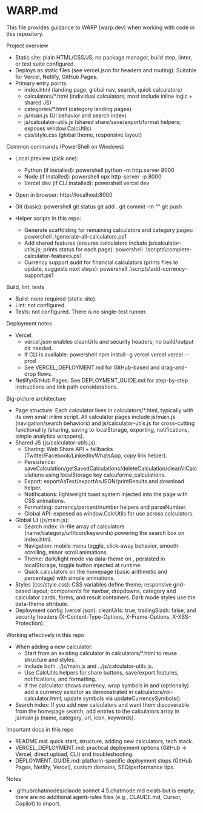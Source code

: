 # WARP.md

This file provides guidance to WARP (warp.dev) when working with code in this repository.

Project overview
- Static site: plain HTML/CSS/JS; no package manager, build step, linter, or test suite configured.
- Deploys as static files (see vercel.json for headers and routing). Suitable for Vercel, Netlify, GitHub Pages.
- Primary entry points:
  - index.html (landing page, global nav, search, quick calculators)
  - calculators/*.html (individual calculators; most include inline logic + shared JS)
  - categories/*.html (category landing pages)
  - js/main.js (UI behavior and search index)
  - js/calculator-utils.js (shared share/save/export/format helpers; exposes window.CalcUtils)
  - css/style.css (global theme, responsive layout)

Common commands (PowerShell on Windows)
- Local preview (pick one):
  - Python (if installed):
    powershell
    python -m http.server 8000
  - Node (if installed):
    powershell
    npx http-server -p 8000
  - Vercel dev (if CLI installed):
    powershell
    vercel dev

- Open in browser:
  http://localhost:8000

- Git (basic):
  powershell
  git status
  git add .
  git commit -m "<message>"
  git push

- Helper scripts in this repo:
  - Generate scaffolding for remaining calculators and category pages:
    powershell
    .\generate-all-calculators.ps1
  - Add shared features (ensures calculators include js/calculator-utils.js; prints status for each page):
    powershell
    .\scripts\complete-calculator-features.ps1
  - Currency support audit for financial calculators (prints files to update, suggests next steps):
    powershell
    .\scripts\add-currency-support.ps1

Build, lint, tests
- Build: none required (static site).
- Lint: not configured.
- Tests: not configured. There is no single-test runner.

Deployment notes
- Vercel:
  - vercel.json enables cleanUrls and security headers; no build/output dir needed.
  - If CLI is available:
    powershell
    npm install -g vercel
    vercel
    vercel --prod
  - See VERCEL_DEPLOYMENT.md for GitHub-based and drag-and-drop flows.
- Netlify/GitHub Pages: See DEPLOYMENT_GUIDE.md for step-by-step instructions and link path considerations.

Big-picture architecture
- Page structure: Each calculator lives in calculators/*.html, typically with its own small inline script. All calculator pages include js/main.js (navigation/search behaviors) and js/calculator-utils.js for cross-cutting functionality (sharing, saving to localStorage, exporting, notifications, simple analytics wrappers).
- Shared JS (js/calculator-utils.js):
  - Sharing: Web Share API + fallbacks (Twitter/Facebook/LinkedIn/WhatsApp, copy link helper).
  - Persistence: saveCalculation/getSavedCalculations/deleteCalculation/clearAllCalculations using localStorage key calcuforme_calculations.
  - Export: exportAsText/exportAsJSON/printResults and download helper.
  - Notifications: lightweight toast system injected into the page with CSS animations.
  - Formatting: currency/percent/number helpers and parseNumber.
  - Global API: exposed as window.CalcUtils for use across calculators.
- Global UI (js/main.js):
  - Search index: in-file array of calculators (name/category/url/icon/keywords) powering the search box on index.html.
  - Navigation: mobile menu toggle, click-away behavior, smooth scrolling, minor scroll animations.
  - Theme: dark/light mode via data-theme on <html>, persisted in localStorage, toggle button injected at runtime.
  - Quick calculators on the homepage (basic arithmetic and percentage) with simple animations.
- Styles (css/style.css): CSS variables define theme; responsive grid-based layout; components for navbar, dropdowns, category and calculator cards, forms, and result containers. Dark mode styles use the data-theme attribute.
- Deployment config (vercel.json): cleanUrls: true, trailingSlash: false, and security headers (X-Content-Type-Options, X-Frame-Options, X-XSS-Protection).

Working effectively in this repo
- When adding a new calculator:
  - Start from an existing calculator in calculators/*.html to reuse structure and styles.
  - Include both ../js/main.js and ../js/calculator-utils.js.
  - Use CalcUtils helpers for share buttons, save/export features, notifications, and formatting.
  - If the calculator shows currency, wrap symbols in <span class="currency-symbol"> and (optionally) add a currency selector as demonstrated in calculators/roi-calculator.html; update symbols via updateCurrencySymbols().
- Search index: If you add new calculators and want them discoverable from the homepage search, add entries to the calculators array in js/main.js (name, category, url, icon, keywords).

Important docs in this repo
- README.md: quick start, structure, adding new calculators, tech stack.
- VERCEL_DEPLOYMENT.md: practical deployment options (GitHub → Vercel, direct upload, CLI) and troubleshooting.
- DEPLOYMENT_GUIDE.md: platform-specific deployment steps (GitHub Pages, Netlify, Vercel), custom domains, SEO/performance tips.

Notes
- .github/chatmodes/claude sonnet 4.5.chatmode.md exists but is empty; there are no additional agent-rules files (e.g., CLAUDE.md, Cursor, Copilot) to import.
